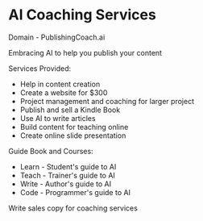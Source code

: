 # AI Coaching Services

Domain - PublishingCoach.ai 

Embracing AI to help you publish your content

Services Provided:
- Help in content creation
- Create a website for $300
- Project management and coaching for larger project
- Publish and sell a Kindle Book
- Use AI to write articles
- Build content for teaching online
- Create online slide presentation

Guide Book and Courses:
- Learn - Student's guide to AI
- Teach - Trainer's guide to AI
- Write - Author's guide to AI
- Code - Programmer's guide to AI


Write sales copy for coaching services


